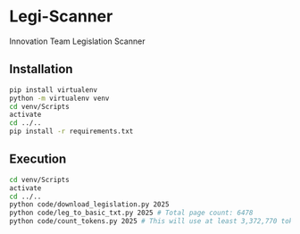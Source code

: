 # Legi-Scanner
Innovation Team Legislation Scanner

## Installation
```bash
pip install virtualenv
python -m virtualenv venv
cd venv/Scripts
activate
cd ../..
pip install -r requirements.txt
```

## Execution
```bash
cd venv/Scripts
activate
cd ../..
python code/download_legislation.py 2025
python code/leg_to_basic_txt.py 2025 # Total page count: 6478
python code/count_tokens.py 2025 # This will use at least 3,372,770 tokens and cost at least $0.51 to run using model gpt-4o-mini.
```